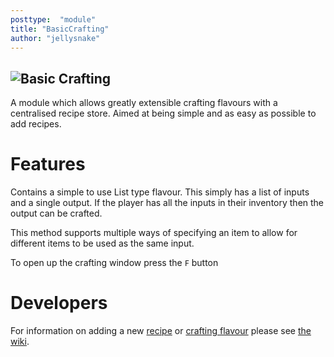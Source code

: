 ```yaml
---
posttype:  "module"  
title: "BasicCrafting"
author: "jellysnake"
---
```

![Basic Crafting](https://github.com/smsunarto/TerasologyDesign/blob/master/Art/Test%20Header.png?raw=true)
---
A module which allows greatly extensible crafting flavours with a centralised recipe store.
Aimed at being simple and as easy as possible to add recipes.

# Features
Contains a simple to use List type flavour. This simply has a
list of inputs and a single output. If the player has all the
inputs in their inventory then the output can be crafted.

This method supports multiple ways of specifying an item to
allow for different items to be used as the same input.

To open up the crafting window press the `F` button

# Developers

For information on adding a new [recipe](https://github.com/Terasology/BasicCrafting/wiki#adding-a-new-recipe) or [crafting flavour](https://github.com/Terasology/BasicCrafting/wiki#adding-a-new-crafting-flavour) please see [the wiki](https://github.com/Terasology/BasicCrafting/wiki).
